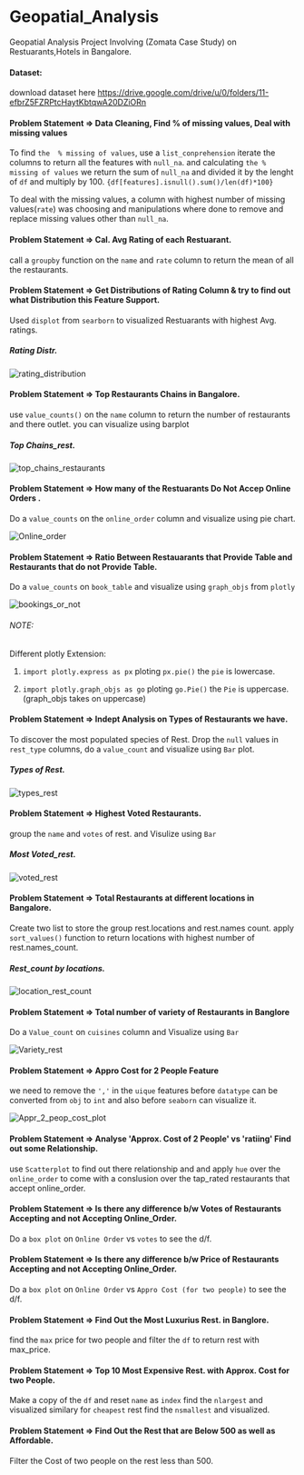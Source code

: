 # Geopatial_Analysis
Geopatial Analysis Project Involving (Zomata Case Study) on Restuarants,Hotels in Bangalore.

#### Dataset:
download dataset here https://drive.google.com/drive/u/0/folders/11-efbrZ5FZRPtcHaytKbtqwA20DZiORn 

#### Problem Statement => Data Cleaning, Find % of missing values, Deal with missing values

To find `the  % missing of values`, use a `list_conprehension` iterate the columns to return all the features with `null_na`. and calculating `the % missing of values` we return the sum of `null_na` and divided it by the lenght of `df` and multiply by 100. `{df[features].isnull().sum()/len(df)*100}` 

To deal with the missing values, a column with highest number of  missing values(`rate`) was choosing and manipulations where done to remove and replace missing values other than `null_na`. 

#### Problem Statement => Cal. Avg Rating of each Restuarant.

call a `groupby` function on the `name` and `rate` column to return the mean of  all the restaurants.

#### Problem Statement =>  Get Distributions of Rating Column & try to find out what Distribution this Feature Support.

Used `displot` from `searborn` to visualized Restuarants with highest Avg. ratings.

##### Rating Distr.
![rating_distribution](https://user-images.githubusercontent.com/42388234/159532175-54b2e7fa-eacf-4553-a878-0bb868543b9f.png)

#### Problem Statement =>  Top Restaurants Chains in Bangalore. 

use `value_counts()` on the `name` column to return the number of restaurants and there outlet. you can visualize using barplot 

##### Top Chains_rest.
![top_chains_restaurants](https://user-images.githubusercontent.com/42388234/159532476-9b5b4298-a19a-4c0f-adfe-52d0aaf120d3.png)


#### Problem Statement =>  How many of the Restuarants Do Not  Accep Online Orders . 
Do a `value_counts` on the `online_order` column  and visualize using pie chart.

![Online_order](https://user-images.githubusercontent.com/42388234/159532897-178495e6-ed06-4319-a750-bfb9fbaa3a7c.png)


####  Problem Statement =>   Ratio Between Restauarants that Provide Table and Restaurants that do not Provide Table.

Do a `value_counts` on `book_table` and visualize using `graph_objs` from `plotly`

![bookings_or_not](https://user-images.githubusercontent.com/42388234/159533186-f5a2c69d-da23-4f84-88d7-96e2f8124d00.png)


###### NOTE:

Different plotly Extension: 

1. `import plotly.express as px` ploting `px.pie()` the `pie` is lowercase.

2.  `import plotly.graph_objs as go` ploting `go.Pie()` the `Pie` is uppercase. (graph_objs takes on uppercase)


####  Problem Statement =>  Indept  Analysis on Types of Restaurants we have.

To discover the most populated species of Rest. Drop the `null` values in `rest_type` columns, do a `value_count` and visualize using `Bar` plot. 

##### Types of Rest.
![types_rest](https://user-images.githubusercontent.com/42388234/159533426-562a47cd-38f6-4c04-8797-76fb48a173a6.png)

#### Problem Statement => Highest Voted Restaurants.

group the `name` and `votes` of rest. and Visulize using `Bar`

##### Most Voted_rest.
![voted_rest](https://user-images.githubusercontent.com/42388234/159533758-4376a84e-629e-47e8-a362-06857015eece.png)

#### Problem Statement => Total Restaurants at different locations in Bangalore.

Create two list to store the group rest.locations and rest.names count. apply `sort_values()` function to return locations with highest number of rest.names_count.

##### Rest_count by locations.

![location_rest_count](https://user-images.githubusercontent.com/42388234/159534101-3fb30ff7-46dc-4835-bdfa-a1d8973394de.png)

#### Problem Statement =>  Total number of variety of Restaurants in Banglore

Do a `Value_count` on `cuisines` column and Visualize using `Bar`

![Variety_rest](https://user-images.githubusercontent.com/42388234/160211910-c6b57640-c205-42e7-b64d-29ef9e47299f.png)


#### Problem Statement => Appro Cost for 2 People Feature

we need to remove the `','` in the `uique` features before `datatype` can be  converted from `obj` to `int` and also before `seaborn` can visualize it.

![Appr_2_peop_cost_plot](https://user-images.githubusercontent.com/42388234/160211992-0f867d7a-21b2-4a02-99ad-1a4641cc246e.png)


#### Problem Statement =>  Analyse  'Approx. Cost  of 2 People' vs 'ratiing' Find out some Relationship.

use `Scatterplot` to find out there relationship and and apply `hue` over the `online_order` to come with a conslusion 
over the tap_rated restaurants that accept online_order.

#### Problem Statement => Is there any difference b/w Votes of Restaurants Accepting and not  Accepting Online_Order.

Do a `box plot`  on `Online Order` vs `votes` to see the d/f. 

#### Problem Statement => Is there any difference b/w Price of Restaurants Accepting and not  Accepting Online_Order.

Do a `box plot`  on `Online Order` vs `Appro Cost (for two people)` to see the d/f. 

#### Problem Statement => Find Out the Most Luxurius Rest. in Banglore.

find the `max` price for two people and filter the `df` to return rest with max_price.

#### Problem Statement => Top 10 Most Expensive  Rest. with  Approx. Cost for two People.

Make a copy of the `df` and reset `name` as `index` find the `nlargest` and visualized similary for `cheapest` rest find the `nsmallest` and visualized.

#### Problem Statement => Find Out the Rest that are Below 500 as well as Affordable.

Filter the Cost of two people on the rest less than 500. 












